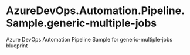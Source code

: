 # AzureDevOps.Automation.Pipeline.Sample.generic-multiple-jobs
Azure DevOps Automation Pipeline Sample for generic-multiple-jobs blueprint
